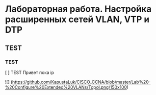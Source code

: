 # Лабораторная работа. Настройка расширенных сетей VLAN, VTP и DTP
## TEST
### TEST


[ ] TEST
Привет пока
ip

![] (https://github.com/KapustaLuk/CISCO_CCNA/blob/master/Lab%20-%20Configure%20Extended%20VLANs/Topol.png/150x100)
